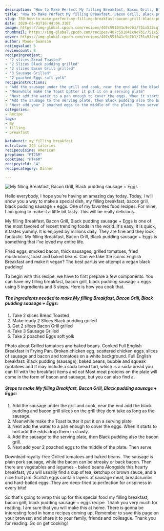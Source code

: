 ```yaml
---
description: "How to Make Perfect My filling Breakfast, Bacon Grill, Black pudding sausage + Eggs"
title: "How to Make Perfect My filling Breakfast, Bacon Grill, Black pudding sausage + Eggs"
slug: 750-how-to-make-perfect-my-filling-breakfast-bacon-grill-black-pudding-sausage-eggs
date: 2020-08-01T16:44:04.310Z
image: https://img-global.cpcdn.com/recipes/407c591041c9e7b1/751x532cq70/my-filling-breakfast-bacon-grill-black-pudding-sausage-eggs-recipe-main-photo.jpg
thumbnail: https://img-global.cpcdn.com/recipes/407c591041c9e7b1/751x532cq70/my-filling-breakfast-bacon-grill-black-pudding-sausage-eggs-recipe-main-photo.jpg
cover: https://img-global.cpcdn.com/recipes/407c591041c9e7b1/751x532cq70/my-filling-breakfast-bacon-grill-black-pudding-sausage-eggs-recipe-main-photo.jpg
author: Maude Swanson
ratingvalue: 5
reviewcount: 8
recipeingredient:
- "2 slices Bread Toasted"
- "2 Slices Black pudding grilled"
- "2 slices Bacon Grill grilled"
- "3 Sausage Grilled"
- "2 poached Eggs soft yolk"
recipeinstructions:
- "Add the sausage under the grill and cook, near the end add the black pudding and bacon grill slices on the grill they dont take as long as the sausage."
- "Meanwhile make the Toast butter it put it on a serving plate"
- "Next add the water to a pan enough to cover the eggs. When it starts to boil add the edds drop them in slowly."
- "Add the sausage to the serving plate, then Black pudding also the bacon grill."
- "Next add your 2 poached eggs to the middle of the plate. Then serve"
categories:
- Recipe
tags:
- my
- filling
- breakfast

katakunci: my filling breakfast 
nutrition: 244 calories
recipecuisine: American
preptime: "PT25M"
cooktime: "PT46M"
recipeyield: "4"
recipecategory: Dinner

---
```



![My filling Breakfast, Bacon Grill, Black pudding sausage + Eggs](https://img-global.cpcdn.com/recipes/407c591041c9e7b1/751x532cq70/my-filling-breakfast-bacon-grill-black-pudding-sausage-eggs-recipe-main-photo.jpg)

Hello everybody, I hope you're having an amazing day today. Today, I will show you a way to make a special dish, my filling breakfast, bacon grill, black pudding sausage + eggs. One of my favorites food recipes. For mine, I am going to make it a little bit tasty. This will be really delicious.

My filling Breakfast, Bacon Grill, Black pudding sausage + Eggs is one of the most favored of recent trending foods in the world. It's easy, it is quick, it tastes yummy. It is enjoyed by millions daily. They are fine and they look fantastic. My filling Breakfast, Bacon Grill, Black pudding sausage + Eggs is something that I've loved my entire life.

Fried eggs, smoked bacon, thick sausages, grilled tomatoes, fried mushrooms, toast and baked beans. Can we take the iconic English Breakfast and make it vegan? The best part.is we attempt a vegan black pudding!


To begin with this recipe, we have to first prepare a few components. You can have my filling breakfast, bacon grill, black pudding sausage + eggs using 5 ingredients and 5 steps. Here is how you cook that.

<!--inarticleads1-->

##### The ingredients needed to make My filling Breakfast, Bacon Grill, Black pudding sausage + Eggs:

1. Take 2 slices Bread Toasted
1. Make ready 2 Slices Black pudding grilled
1. Get 2 slices Bacon Grill grilled
1. Take 3 Sausage Grilled
1. Take 2 poached Eggs soft yolk


Photo about Grilled tomatoes and baked beans. Cooked Full English Breakfast in Frying Pan. Broken chicken egg, scattered chicken eggs, slices of sausage and bacon and tomatoes on a white background. Full English breakfast: Black pudding (sausage), baked beans, bubble and squeak (potatoes and It may include a soda bread farl, which is a soda bread you can fill with the breakfast items and eat Most meat proteins on the plate will come in the form of bacon and sausage, but you can also find a. 

<!--inarticleads2-->

##### Steps to make My filling Breakfast, Bacon Grill, Black pudding sausage + Eggs:

1. Add the sausage under the grill and cook, near the end add the black pudding and bacon grill slices on the grill they dont take as long as the sausage.
1. Meanwhile make the Toast butter it put it on a serving plate
1. Next add the water to a pan enough to cover the eggs. When it starts to boil add the edds drop them in slowly.
1. Add the sausage to the serving plate, then Black pudding also the bacon grill.
1. Next add your 2 poached eggs to the middle of the plate. Then serve


Download royalty-free Grilled tomatoes and baked beans. The sausage is plain pork sausage, while the bacon can be streaky or back bacon. Then there are vegetables and legumes - baked beans Alongside this hearty breakfast, you will usually find a cup of tea, ketchup or brown sauce, and a nice fruit jam. Scotch eggs contain layers of sausage meat, breadcrumbs and hard-boiled eggs. They are deep-fried to perfection for crispiness in every bite! 

So that's going to wrap this up for this special food my filling breakfast, bacon grill, black pudding sausage + eggs recipe. Thank you very much for reading. I am sure that you will make this at home. There is gonna be interesting food in home recipes coming up. Remember to save this page on your browser, and share it to your family, friends and colleague. Thank you for reading. Go on get cooking!
